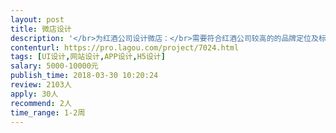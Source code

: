 ```yaml
---                
layout: post       
title: 微店设计           
description: '</br>为红酒公司设计微店：</br>需要符合红酒公司较高的的品牌定位及标准</br>产品页面设计</br>其他详细内容需要继续沟通</br>'     
contenturl: https://pro.lagou.com/project/7024.html      
tags: [UI设计,网站设计,APP设计,H5设计]            
salary: 5000-10000元          
publish_time: 2018-03-30 10:20:24         
review: 2103人                   
apply: 30人                   
recommend: 2人                   
time_range: 1-2周              
---                 
```

